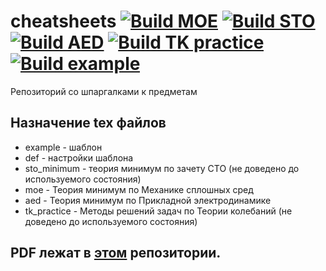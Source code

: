 # cheatsheets [![Build MOE](../../actions/workflows/moe.yml/badge.svg)](../../actions/workflows/moe.yml) [![Build STO](../../actions/workflows/sto_minimum.yml/badge.svg)](../../actions/workflows/sto_minimum.yml) [![Build AED](../../actions/workflows/aed.yml/badge.svg)](../../actions/workflows/aed.yml) [![Build TK practice](../../actions/workflows/tk_practice.yml/badge.svg)](../../actions/workflows/tk_practice.yml) [![Build example](../../actions/workflows/example.yml/badge.svg)](../../actions/workflows/example.yml)
Репозиторий со шпаргалками к предметам

## Назначение tex файлов
* example - шаблон
* def - настройки шаблона
* sto_minimum - теория минимум по зачету СТО (не доведено до используемого состояния)
* moe - Теория минимум по Механике сплошных сред
* aed - Теория минимум по Прикладной электродинамике
* tk_practice - Методы решений задач по Теории колебаний (не доведено до используемого состояния)

## PDF лежат в [этом](https://github.com/rf-slf-4x1/cheatsheets-pdf) репозитории.
